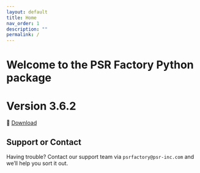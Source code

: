 ```yaml
---
layout: default
title: Home
nav_order: 1
description: ""
permalink: /
---
```


# Welcome to the PSR Factory Python package


# Version 3.6.2

🔗 [Download](https://www.psr-inc.com/app/link/?t=d&f=factory_python-3.6.2-windows-x64-7761447-release.zip)


## Support or Contact

Having trouble? Contact our support team via `psrfactory@psr-inc.com` and we’ll help you sort it out.
